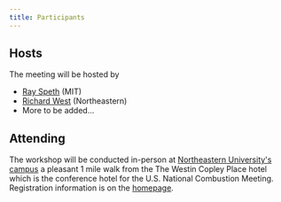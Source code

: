 ```yaml
---
title: Participants
---
```

## Hosts

The meeting will be hosted by

* [Ray Speth](./bios#ray-speth) (MIT)
* [Richard West](./bios#richard-west) (Northeastern)
* More to be added...

## Attending

The workshop will be conducted in-person at [Northeastern University's campus](https://www.northeastern.edu/) a pleasant 1 mile walk from the The Westin Copley Place hotel which is the conference hotel for the U.S. National Combustion Meeting.
Registration information is on the [homepage](./#registration).
